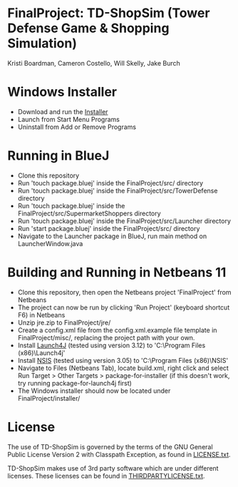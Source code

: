 # FinalProject: TD-ShopSim (Tower Defense Game & Shopping Simulation)
Kristi Boardman, Cameron Costello, Will Skelly, Jake Burch

# Windows Installer
* Download and run the [Installer](https://github.com/kristilb1999/FinalProject/releases/download/v0.1.0-alpha/FinalProject-Installer.exe "FinalProject-Installer.exe")
* Launch from Start Menu Programs
* Uninstall from Add or Remove Programs

# Running in BlueJ
* Clone this repository
* Run 'touch package.bluej' inside the FinalProject/src/ directory
* Run 'touch package.bluej' inside the FinalProject/src/TowerDefense directory
* Run 'touch package.bluej' inside the FinalProject/src/SupermarketShoppers directory
* Run 'touch package.bluej' inside the FinalProject/src/Launcher directory
* Run 'start package.bluej' inside the FinalProject/src/ directory
* Navigate to the Launcher package in BlueJ, run main method on LauncherWindow.java

# Building and Running in Netbeans 11
* Clone this repository, then open the Netbeans project 'FinalProject' from Netbeans
* The project can now be run by clicking 'Run Project' (keyboard shortcut F6) in Netbeans
* Unzip jre.zip to FinalProject/jre/
* Create a config.xml file from the config.xml.example file template in FinalProject/misc/, replacing the project path with your own.
* Install [Launch4J](http://launch4j.sourceforge.net/) (tested using version 3.12) to 'C:\Program Files (x86)\Launch4j'
* Install [NSIS](https://nsis.sourceforge.io/Main_Page) (tested using version 3.05) to 'C:\Program Files (x86)\NSIS'
* Navigate to Files (Netbeans Tab), locate build.xml, right click and select Run Target > Other Targets > package-for-installer (if this doesn't work, try running package-for-launch4j first)
* The Windows installer should now be located under FinalProject/installer/

# License
The use of TD-ShopSim is governed by the terms of the GNU General 
Public License Version 2 with Classpath Exception, as found in [LICENSE.txt](https://github.com/kristilb1999/FinalProject/blob/master/LICENSE.txt).

TD-ShopSim makes use of 3rd party software which are under different 
licenses. These licenses can be found in [THIRDPARTYLICENSE.txt](https://github.com/kristilb1999/FinalProject/blob/master/THIRDPARTYLICENSE.txt).
